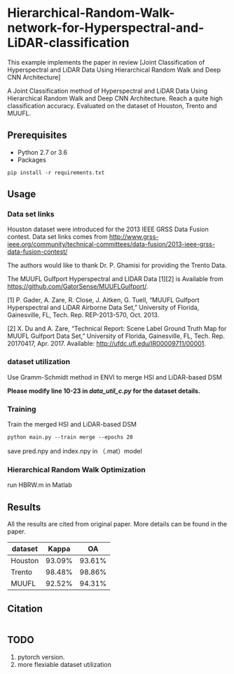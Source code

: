 # Hierarchical-Random-Walk-network-for-Hyperspectral-and-LiDAR-classification

This example implements the paper in review [Joint Classification of Hyperspectral and LiDAR Data Using Hierarchical Random Walk and Deep CNN Architecture]

A Joint Classification method of Hyperspectral and LiDAR Data Using Hierarchical Random Walk and Deep CNN Architecture. Reach a quite high classification accuracy. Evaluated on the dataset of Houston, Trento and MUUFL. 

## Prerequisites
- Python 2.7 or 3.6
- Packages
```
pip install -r requirements.txt
```

## Usage

### Data set links

Houston dataset were introduced for the 2013 IEEE GRSS Data Fusion contest. Data set links comes from http://www.grss-ieee.org/community/technical-committees/data-fusion/2013-ieee-grss-data-fusion-contest/

The authors would like to thank Dr. P. Ghamisi for providing the Trento Data.

The MUUFL Gulfport Hyperspectral and LIDAR Data [1][2] is Available from https://github.com/GatorSense/MUUFLGulfport/.

[1] P. Gader, A. Zare, R. Close, J. Aitken, G. Tuell, “MUUFL Gulfport Hyperspectral and LiDAR Airborne Data Set,” University of Florida, Gainesville, FL, Tech. Rep. REP-2013-570, Oct. 2013.

[2] X. Du and A. Zare, “Technical Report: Scene Label Ground Truth Map for MUUFL Gulfport Data Set,” University of Florida, Gainesville, FL, Tech. Rep. 20170417, Apr. 2017. Available: http://ufdc.ufl.edu/IR00009711/00001.

### dataset utilization

Use Gramm-Schmidt method in ENVI to merge HSI and LiDAR-based DSM

**Please modify line 10-23 in *data_util_c.py* for the dataset details.**

### Training

Train the merged HSI and LiDAR-based DSM
```
python main.py --train merge --epochs 20 
```
save pred.npy and index.npy in （.mat）model

### Hierarchical Random Walk Optimization

run HBRW.m in Matlab 

## Results
All the results are cited from original paper. More details can be found in the paper.

| dataset  	 | Kappa | OA      |
|---------- |-------  |--------|
| Houston  | 93.09%| 93.61%|
| Trento    | 98.48%| 98.86% |
| MUUFL    | 92.52%| 94.31% |

## Citation
```

```
## TODO
1. pytorch version.
2. more flexiable dataset utilization
